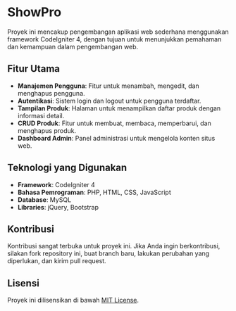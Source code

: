 # ShowPro

Proyek ini mencakup pengembangan aplikasi web sederhana menggunakan framework CodeIgniter 4, dengan tujuan untuk menunjukkan pemahaman dan kemampuan dalam pengembangan web.

## Fitur Utama

- **Manajemen Pengguna**: Fitur untuk menambah, mengedit, dan menghapus pengguna.
- **Autentikasi**: Sistem login dan logout untuk pengguna terdaftar.
- **Tampilan Produk**: Halaman untuk menampilkan daftar produk dengan informasi detail.
- **CRUD Produk**: Fitur untuk membuat, membaca, memperbarui, dan menghapus produk.
- **Dashboard Admin**: Panel administrasi untuk mengelola konten situs web.

## Teknologi yang Digunakan

- **Framework**: CodeIgniter 4
- **Bahasa Pemrograman**: PHP, HTML, CSS, JavaScript
- **Database**: MySQL
- **Libraries**: jQuery, Bootstrap

## Kontribusi

Kontribusi sangat terbuka untuk proyek ini. Jika Anda ingin berkontribusi, silakan fork repository ini, buat branch baru, lakukan perubahan yang diperlukan, dan kirim pull request.

## Lisensi

Proyek ini dilisensikan di bawah [MIT License](LICENSE).

